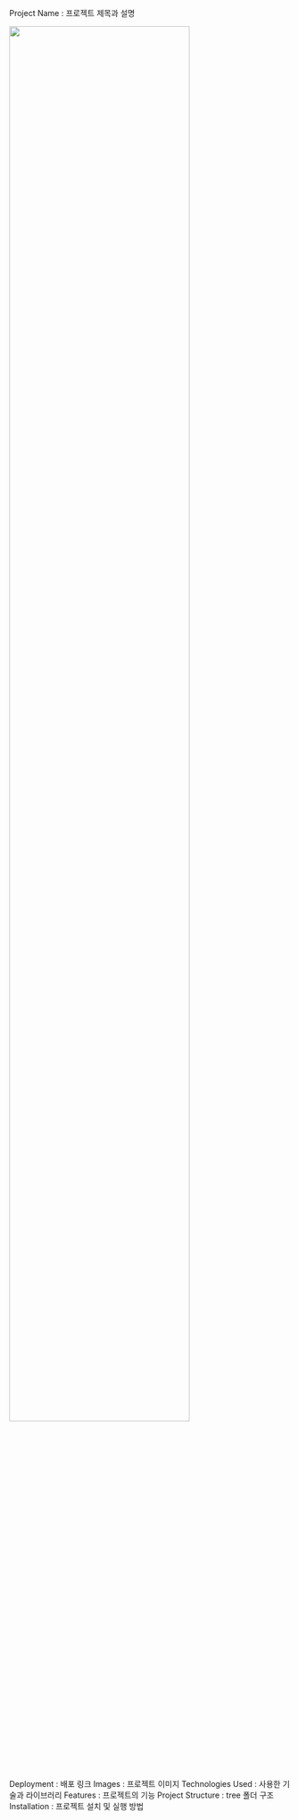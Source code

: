 Project Name : 프로젝트 제목과 설명


<img width="80%" src="https://github.com/heewoung-lee/AR_TeamProject/assets/154584396/b9f4d9fd-04e4-4613-92e4-b0b5bf4821d2"/>

Deployment : 배포 링크
Images : 프로젝트 이미지
Technologies Used : 사용한 기술과 라이브러리
Features : 프로젝트의 기능
Project Structure : tree 폴더 구조 
Installation : 프로젝트 설치 및 실행 방법
